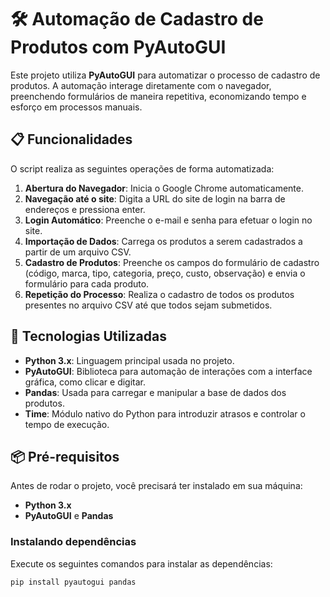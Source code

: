 # 🛠️ Automação de Cadastro de Produtos com PyAutoGUI

Este projeto utiliza **PyAutoGUI** para automatizar o processo de cadastro de produtos. A automação interage diretamente com o navegador, preenchendo formulários de maneira repetitiva, economizando tempo e esforço em processos manuais.

## 📋 Funcionalidades

O script realiza as seguintes operações de forma automatizada:

1. **Abertura do Navegador**: Inicia o Google Chrome automaticamente.
2. **Navegação até o site**: Digita a URL do site de login na barra de endereços e pressiona enter.
3. **Login Automático**: Preenche o e-mail e senha para efetuar o login no site.
4. **Importação de Dados**: Carrega os produtos a serem cadastrados a partir de um arquivo CSV.
5. **Cadastro de Produtos**: Preenche os campos do formulário de cadastro (código, marca, tipo, categoria, preço, custo, observação) e envia o formulário para cada produto.
6. **Repetição do Processo**: Realiza o cadastro de todos os produtos presentes no arquivo CSV até que todos sejam submetidos.

## 🚀 Tecnologias Utilizadas

- **Python 3.x**: Linguagem principal usada no projeto.
- **PyAutoGUI**: Biblioteca para automação de interações com a interface gráfica, como clicar e digitar.
- **Pandas**: Usada para carregar e manipular a base de dados dos produtos.
- **Time**: Módulo nativo do Python para introduzir atrasos e controlar o tempo de execução.


## 📦 Pré-requisitos

Antes de rodar o projeto, você precisará ter instalado em sua máquina:

- **Python 3.x**
- **PyAutoGUI** e **Pandas**

### Instalando dependências

Execute os seguintes comandos para instalar as dependências:

```bash
pip install pyautogui pandas
